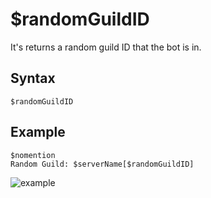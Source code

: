 # $randomGuildID
It's returns a random guild ID that the bot is in.

## Syntax
```
$randomGuildID
```
## Example
```
$nomention
Random Guild: $serverName[$randomGuildID]
```
![example](https://user-images.githubusercontent.com/113303649/212497834-1485cf9c-99de-40fb-bbaa-4aac582e897c.png)
